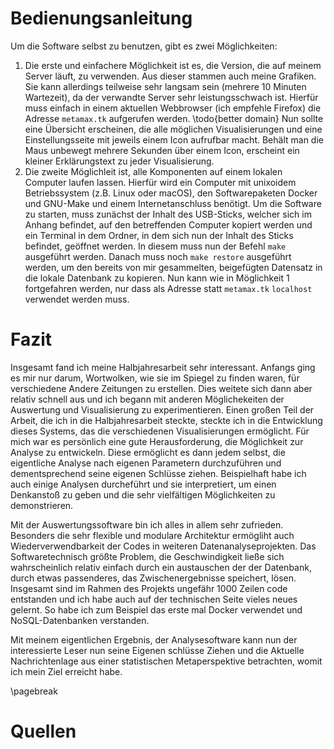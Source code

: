 # Bedienungsanleitung
Um die Software selbst zu benutzen, gibt es zwei Möglichkeiten:

1. Die erste und einfachere Möglichkeit ist es, die Version, die auf meinem Server läuft, zu verwenden. Aus dieser stammen auch meine Grafiken. Sie kann allerdings teilweise sehr langsam sein (mehrere 10 Minuten Wartezeit), da der verwandte Server sehr leistungsschwach ist. Hierfür muss einfach in einem aktuellen Webbrowser (ich empfehle Firefox) die Adresse `metamax.tk` aufgerufen werden. \todo{better domain}
Nun sollte eine Übersicht erscheinen, die alle möglichen Visualisierungen und eine Einstellungsseite mit jeweils einem Icon aufrufbar macht. Behält man die Maus unbewegt mehrere Sekunden über einem Icon, erscheint ein kleiner Erklärungstext zu jeder Visualisierung.
2. Die zweite Möglichleit ist, alle Komponenten auf einem lokalen Computer laufen lassen. Hierfür wird ein Computer mit unixoidem Betriebssystem (z.B. Linux oder macOS), den Softwarepaketen Docker und GNU-Make und einem Internetanschluss benötigt. Um die Software zu starten, muss zunächst der Inhalt des USB-Sticks, welcher sich im Anhang befindet, auf den betreffenden Computer kopiert werden und ein Terminal in dem Ordner, in dem sich nun der Inhalt des Sticks befindet, geöffnet werden. In diesem muss nun der Befehl `make` ausgeführt werden. Danach muss noch `make restore` ausgeführt werden, um den bereits von mir gesammelten, beigefügten Datensatz in die lokale Datenbank zu kopieren. Nun kann wie in Möglichkeit 1 fortgefahren werden, nur dass als Adresse statt `metamax.tk` `localhost` verwendet werden muss.

# Fazit
Insgesamt fand ich meine Halbjahresarbeit sehr interessant. Anfangs ging es mir nur darum, Wortwolken, wie sie im Spiegel zu finden waren, für verschiedene Andere Zeitungen zu erstellen. Dies weitete sich dann aber relativ schnell aus und ich begann mit anderen Möglichekeiten der Auswertung und Visualisierung zu experimentieren. Einen großen Teil der Arbeit, die ich in die Halbjahresarbeit steckte, steckte ich in die Entwicklung dieses Systems, das die verschiedenen Visualisierungen ermöglicht. Für mich war es persönlich eine gute Herausforderung, die Möglichkeit zur Analyse zu entwickeln. Diese ermöglicht es dann jedem selbst, die eigentliche Analyse nach eigenen Parametern durchzuführen und dementsprechend seine eigenen Schlüsse ziehen. Beispielhaft habe ich auch einige Analysen durcheführt und sie interpretiert, um einen Denkanstoß zu geben und die sehr vielfältigen Möglichkeiten zu demonstrieren.

Mit der Auswertungssoftware bin ich alles in allem sehr zufrieden. Besonders die sehr flexible und modulare Architektur ermögliht auch Wiederverwendbarkeit der Codes in weiteren Datenanalyseprojekten. Das Softwaretechnisch größte Problem, die Geschwindigkeit ließe sich wahrscheinlich relativ einfach durch ein austauschen der der Datenbank, durch etwas passenderes, das Zwischenergebnisse speichert, lösen. Insgesamt sind im Rahmen des Projekts ungefähr 1000 Zeilen code entstanden und ich habe auch auf der technischen Seite vieles neues gelernt. So habe ich zum Beispiel das erste mal Docker verwendet und NoSQL-Datenbanken verstanden.

Mit meinem eigentlichen Ergebnis, der Analysesoftware kann nun der interessierte Leser nun seine Eigenen schlüsse Ziehen und die Aktuelle Nachrichtenlage aus einer statistischen Metaperspektive betrachten, womit ich mein Ziel erreicht habe.

\pagebreak

# Quellen
